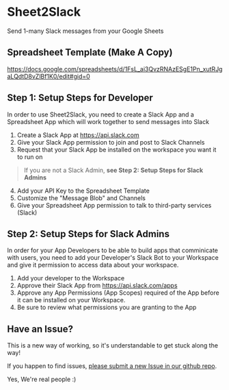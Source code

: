 # Sheet2Slack
Send 1-many Slack messages from your Google Sheets

## Spreadsheet Template (Make A Copy)

https://docs.google.com/spreadsheets/d/1FsL_ai3QvzRNAzESgE1Pn_xutRJgaLQdtD8vZlBf1K0/edit#gid=0

## Step 1: Setup Steps for Developer

In order to use Sheet2Slack, you need to create a Slack App and a Spreadsheet App which will work together to send messages into Slack

1. Create a Slack App at https://api.slack.com
2. Give your Slack App permission to join and post to Slack Channels
3. Request that your Slack App be installed on the workspace you want it to run on 
> If you are not a Slack Admin, **see Step 2: Setup Steps for Slack Admins**
4. Add your API Key to the Spreadsheet Template
5. Customize the "Message Blob" and Channels 
6. Give your Spreadsheet App permission to talk to third-party services (Slack)

## Step 2: Setup Steps for Slack Admins

In order for your App Developers to be able to build apps that comminicate with users, you need to add your Developer's Slack Bot to your Workspace and give it permission to access data about your workspace.

1. Add your developer to the Workspace
2. Approve their Slack App from https://api.slack.com/apps
3. Approve any App Permissions (App Scopes) required of the App before it can be installed on your Workspace.
4. Be sure to review what permissions you are granting to the App

## Have an Issue?

This is a new way of working, so it's understandable to get stuck along the way!

If you happen to find issues, [please submit a new Issue in our github repo](https://github.com/danphamx/Sheet2Slack/issues).

Yes, We're real people :) 

